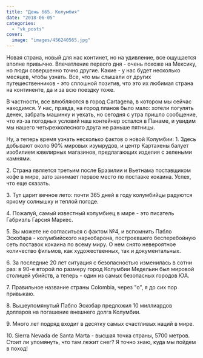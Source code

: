 ```yaml
---
title: "День 665. Колумбия"
date: "2018-06-05"
categories: 
  - "vk_posts"
cover:
  image: "images/456240565.jpg"
---
```


Новая страна, новый для нас континет, но на удивление, все ощущается вполне привычно. Впечатление первого дня - очень похоже на Мексику, но люди совершенно точно другие. Какие - у нас будет несколько месяцев, чтобы узнать. Все, что мы слышали от других путешественников - это сплошной позитив, что это их любимая страна на континенте, да и за всю поездку тоже.

<!--more-->

В частности, все влюбляются в город Cartagena, в котором мы сейчас находимся. У нас, правда, на город планов было мало: хотели погулять денек, забрать машинку и уехать, но сегодня с утра пришло сообщение, что из-за погодных условий наш контейнер остался в Панаме, и увидим мы нашего четырехколесного друга не раньше пятницы.

Ну, а теперь время узнать несколько фактов о новой Колумбии: 1. Здесь добывают около 90% мировых изумрудов, и центр Картахены балует изобилием ювелирных магазинов, предлагающих изделия с зелеными камнями.

2\. Страна является третьим после Бразилии и Вьетнама поставщиком кофе в мире, зато занимает первое место по поставке кокаина. Успех, что еще сказать.

3\. Тут царит вечное лето: почти 365 дней в году колумбийцы радуются яркому солнышку и теплой погоде.

4\. Пожалуй, самый известный колумбиец в мире - это писатель Габриэль Гарсия Маркес.

5\. Вы можете не согласиться с фактом №4, и вспомнить Пабло Эскобара - колумбийского наркобарона, построевшего бесперебойную сеть поставок кокаина по всему миру. О нем снято невероятное количество фильмов, как художественных, так и документальных.

6\. За последние 20 лет ситуация с безопасностью изменилась в сотни раз: в 90-е второй по размеру город Колумбии Медельин был мировой столицей убийств, а теперь - один из самых безопасных городов ЮА.

7\. Правильное название страны Colombia, через "о", я до сих пор привыкаю.

8\. Вышеупомянутый Пабло Эскобар предложил 10 миллиардов долларов на погашение внешнего долга Колумбии.

9\. Много лет подряд входит в десятку самых счастливых наций в мире.

10\. Sierra Nevada de Santa Marta - высшая точка страны, 5700 метров. Стоит ли упомянуть, что там лежит снег? Я точно знаю, куда мы пойдем в поход!
